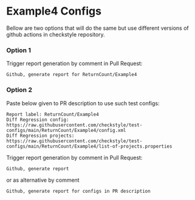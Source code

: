 # Example4 Configs

Bellow are two options that will do the same but use different versions
of github actions in checkstyle repository.


### Option 1
Trigger report generation by comment in Pull Request:
```
Github, generate report for ReturnCount/Example4
```

### Option 2

Paste below given to PR description to use such test configs:
```
Report label: ReturnCount/Example4
Diff Regression config: https://raw.githubusercontent.com/checkstyle/test-configs/main/ReturnCount/Example4/config.xml
Diff Regression projects: https://raw.githubusercontent.com/checkstyle/test-configs/main/ReturnCount/Example4/list-of-projects.properties
```

Trigger report generation by comment in Pull Request:
```
Github, generate report
```
or as alternative by comment
```
Github, generate report for configs in PR description
```
